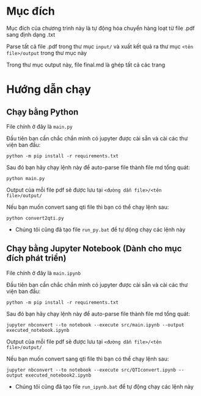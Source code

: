 # Mục đích
Mục đích của chương trình này là tự động hóa chuyển hàng loạt từ file .pdf sang định dạng .txt

Parse tất cả file .pdf trong thư mục `input/` và xuất kết quả ra thư mục `<tên file>/output` trong thư mục này

Trong thư mục output này, file final.md là ghép tất cả các trang

# Hướng dẫn chạy

## Chạy bằng Python

File chính ở đây là `main.py`

Đầu tiên bạn cần chắc chắn mình có jupyter được cài sẵn và cài các thư viện ban đầu:
```
python -m pip install -r requirements.txt
```
Sau đó bạn hãy chạy lệnh này để auto-parse file thành file md tổng quát:
```
python main.py
```
Output của mỗi file pdf sẽ được lưu tại `<đường dẫn file>/<tên file>/output/`

Nếu bạn muốn convert sang qti file thì bạn có thể chạy lệnh sau:
```
python convert2qti.py
```
* Chúng tôi cũng đã tạo file `run_py.bat` để tự động chạy các lệnh này

## Chạy bằng Jupyter Notebook (Dành cho mục đích phát triển)

File chính ở đây là `main.ipynb`

Đầu tiên bạn cần chắc chắn mình có jupyter được cài sẵn và cài các thư viện ban đầu:
```
python -m pip install -r requirements.txt
```

Sau đó bạn hãy chạy lệnh này để auto-parse file thành file md tổng quát:
```
jupyter nbconvert --to notebook --execute src/main.ipynb --output executed_notebook.ipynb
```
Output của mỗi file pdf sẽ được lưu tại `<đường dẫn file>/<tên file>/output/`

Nếu bạn muốn convert sang qti file thì bạn có thể chạy lệnh sau:
```
jupyter nbconvert --to notebook --execute src/QTIconvert.ipynb --output executed_notebook2.ipynb
```
* Chúng tôi cũng đã tạo file `run_ipynb.bat` để tự động chạy các lệnh này